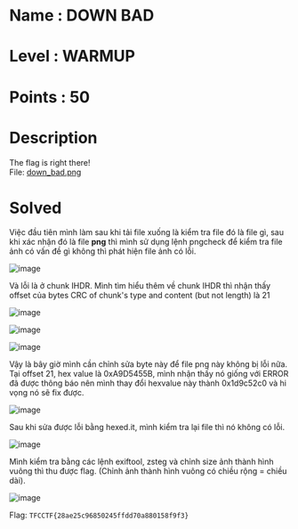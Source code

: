 # Name : DOWN BAD
# Level : WARMUP
# Points : 50

# Description #

The flag is right there!<br>
File: [down_bad.png](https://drive.google.com/file/d/1k16yKbV_6fgrSFjg0GVuEVWDvqwCPpok/view)

# Solved #

Việc đầu tiên mình làm sau khi tải file xuống là kiểm tra file đó là file gì, 
sau khi xác nhận đó là file **png** thì mình sử dụng lệnh pngcheck để kiểm tra file ảnh có vấn đề gì không 
thì phát hiện file ảnh có lỗi.

![image](https://github.com/Kayiyan/CTF/assets/112896213/4db97471-271d-4599-86b1-2b348ff4ed8e)

Và lỗi là ở chunk IHDR. Mình tìm hiểu thêm về chunk IHDR thì nhận thấy offset của bytes CRC of chunk's type and content (but not length) là 21

![image](https://github.com/Kayiyan/CTF/assets/112896213/26aa2a69-bc07-479d-85b7-807d6d41f964)

![image](https://github.com/Kayiyan/CTF/assets/112896213/29ecfa58-47a6-4361-9da6-206101429026)

![image](https://github.com/Kayiyan/CTF/assets/112896213/28e5342f-d05f-4228-bf16-1a3f6bc96eb5)

Vậy là bây giờ mình cần chỉnh sửa byte này để file png này không bị lỗi nữa.
Tại offset 21, hex value là 0xA9D5455B, mình nhận thấy nó giống với ERROR đã được thông báo nên mình thay đổi hexvalue này thành 0x1d9c52c0 và hi vọng nó sẽ fix được.

![image](https://github.com/Kayiyan/CTF_Team/assets/112896213/16058982-1cb9-4aaf-82bb-1ddf5b5e83f1)

Sau khi sửa được lỗi bằng hexed.it, mình kiểm tra lại file thì nó không có lỗi.

![image](https://github.com/Kayiyan/CTF_Team/assets/112896213/4f8512d8-7d26-422e-8c91-946b796b8ff2)

Mình kiểm tra bằng các lệnh exiftool, zsteg và chỉnh size ảnh thành hình vuông thì thu được flag.
(Chỉnh ảnh thành hình vuông có chiều rộng = chiều dài).

![image](https://github.com/Kayiyan/CTF_Team/assets/112896213/b11d3b9f-5521-4dbe-9eac-1734330ea610)

Flag: `TFCCTF{28ae25c96850245ffdd70a880158f9f3}`

